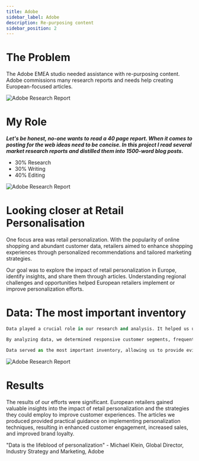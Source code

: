 ```yaml
---
title: Adobe
sidebar_label: Adobe
description: Re-purposing content
sidebar_position: 2
---
```


# The Problem

The Adobe EMEA studio needed assistance with re-purposing content. 
Adobe commissions many research reports and needs help creating European-focused articles. 

![Adobe Research Report](/img/Adobe.png)

# My Role 

  ***Let's be honest, no-one wants to read a 40 page report. When it comes to posting for the web ideas need to be concise. In this project I read several market research reports and distilled them into 1500-word blog posts.***

 - 30% Research
 - 30% Writing
 - 40% Editing

![Adobe Research Report](/img/Adobe1.png)

# Looking closer at Retail Personalisation

One focus area was retail personalization. With the popularity of online shopping and abundant customer data, retailers aimed to enhance shopping experiences through personalized recommendations and tailored marketing strategies.

Our goal was to explore the impact of retail personalization in Europe, identify insights, and share them through articles. Understanding regional challenges and opportunities helped European retailers implement or improve personalization efforts.

# Data: The most important inventory 

```python
Data played a crucial role in our research and analysis. It helped us understand customer behavior, preferences, and retail trends. We utilized various data sources, including customer transaction records, browsing patterns, and demographics.

By analyzing data, we determined responsive customer segments, frequently purchased products, and effective conversion channels. These insights enabled retailers to optimize personalization efforts and tailor marketing messages.

Data served as the most important inventory, allowing us to provide evidence-based recommendations and actionable insights for European-focused articles that resonated with retailers in the region.
````

![Adobe Research Report](/img/Adobe2.png)

# Results

The results of our efforts were significant. European retailers gained valuable insights into the impact of retail personalization and the strategies they could employ to improve customer experiences. The articles we produced provided practical guidance on implementing personalization techniques, resulting in enhanced customer engagement, increased sales, and improved brand loyalty.

"Data is the lifeblood of personalization" - Michael Klein, Global Director, Industry Strategy and Marketing, Adobe